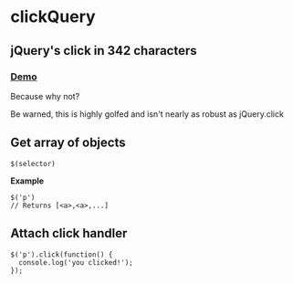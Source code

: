 # clickQuery
## jQuery's click in 342 characters
### [Demo](http://ajkochanowicz.github.io/clickQuery/)

Because why not?

Be warned, this is highly golfed and isn't nearly as robust as jQuery.click

## Get array of objects

    $(selector)

**Example**

    $('p')
    // Returns [<a>,<a>,...]

## Attach click handler

    $('p').click(function() {
      console.log('you clicked!');
    });
